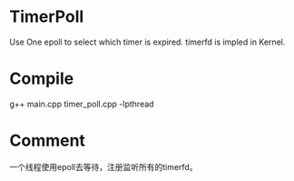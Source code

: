 # TimerPoll
Use One epoll to select which timer is expired.
timerfd is impled in Kernel.

# Compile
g++ main.cpp timer_poll.cpp -lpthread

# Comment
一个线程使用epoll去等待，注册监听所有的timerfd。
